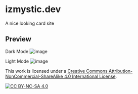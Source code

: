 # izmystic.dev
A nice looking card site

## Preview
Dark Mode
![image](https://github.com/izmystic/izmystic.dev/assets/72127044/738386f6-9fa2-44a1-afe6-90bce1ad1ef4)


Light Mode
![image](https://github.com/izmystic/izmystic.dev/assets/72127044/1a33ecfb-d5b4-46c7-b8c8-e648a1b5a6a9)


This work is licensed under a [Creative Commons Attribution-NonCommercial-ShareAlike 4.0
International License][cc-by-nc-sa].

[![CC BY-NC-SA 4.0][cc-by-nc-sa-image]][cc-by-nc-sa]

[cc-by-nc-sa]: http://creativecommons.org/licenses/by-nc-sa/4.0/
[cc-by-nc-sa-image]: https://licensebuttons.net/l/by-nc-sa/4.0/88x31.png
[cc-by-nc-sa-shield]: https://img.shields.io/badge/License-CC%20BY--NC--SA%204.0-lightgrey.svg
